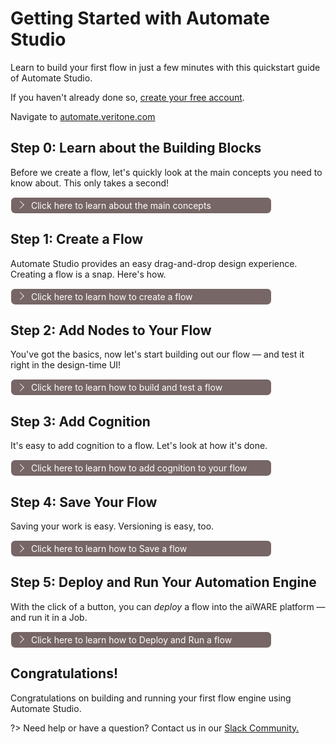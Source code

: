 # Getting Started with Automate Studio

Learn to build your first flow in just a few minutes with this quickstart guide of Automate Studio.

If you haven't already done so, [create your free account](https://www.veritone.com/onboarding/#/signUp?type=automate&lead_source_detail=docs.veritone.com%2Fautomate-studio%2Fgetting-started).

Navigate to [automate.veritone.com](https://automate.veritone.com)

## Step 0: Learn about the Building Blocks

Before we create a flow, let's quickly look at the main concepts you need to know about. This only takes a second!

<div class="collapse-accordion"><ul><li>
                <input type="checkbox" id="list-item-1">
                <label for="list-item-1"><span class="expandText">Click here to learn about the main concepts</span><span class="collapseText">Click here to close this section.</span></label>
                <ul>
                    <li>

The main concepts you need to know about are:

1. **Nodes:** These are the button-like shapes in the editor that represent discrete steps in your flow.
2. **Wires:** These are the lines that connect the nodes together.
3. **Flow:** This is an overall term for the "graph" (or node-and-wire model) that you define by dropping and connecting your nodes on the canvas.
4. **Subflow:** A group of nodes presented as a node in the palette which can be reused in the main flow.
5. **Message:** The `msg` variable is the highest level variable that is sent from one node to another at flow runtime.
6. **Flow Engines:** After a flow is created, it can be built, deployed, and run as an _engine_ in aiWARE. (This is a more advanced topic, but we will get to it shortly.)

<!-- > **Tip:** Hover your cursor over a node in the node palette, on the left, to learn what a given type of node does.

![node-hover](node-hover-11.png) -->


### Nodes 

<div class="collapse-accordion"><ul><li>
                <input type="checkbox" id="list-item-1.1">
                <label for="list-item-1.1"><span class="expandText">Click here to learn about nodes </span><span class="collapseText">Click here to close this section.</span></label>
                <ul>
                    <li>


?>Nodes are the main development tool in **Automate Studio**. 
A node can be defined as an autonomous mini web app with a user friendly **_UI_** and **_NodeJS_** backend server. 
Each node is developed to take care of a certain part of the large app (flow). For better orientation, they are divided into multiple categories. In Automate Studio, we can define three high level categories:

1. **aiWERE**: The aiWERE nodes are developed by the **Veritone team** to simplify the usage of AI technology by bringing it down to low code.
They can be recognized by the sky-blue color and the Veritone logo on the right or left side of the node. The aiWARE nodes are divided into three categories: **aiWARE common**, **aiWARE data lake** and **aiWARE tools**

![aiware-nodes](aiware-nodes.png)

2. **Node-Red core**: The native Node-Red nodes. They cover almost every basic and many advanced backend processes in a NodeJS application. 
You can find more info about Node-Red core nodes [here](https://nodered.org/docs/user-guide/nodes)

3. **Third party nodes**: Node-Red is an open source community with many contributors that generousely share their node packages.
Any of the node packages can be installed in Automate Studio in a few simple steps:

Click on the `Menu` button on the upper left corner and select `Settings` on the bottom of the menu

![menu-settings1](menu-settings1.png)

Next, in the `User Settings` menu click on the `Palette` in the left menu. Then, in the `search bar` type the package name you would liek to install. The packages will be rendered in the section below the search bar. Once you find the desired package, just click the `install` button. Then submit by clicking on `Install` again. Within a few seconds the nodes will be available in the palette.

![user-settings-palette1](user-settings-palette1.png)


?>**Veritone** is contributing to the Node-Red community as well. To see the latest versions of the npm package visit [@veritone/node-red-contrib-aiware](https://flows.nodered.org/node/@veritone/node-red-contrib-aiware).
To see the source code, please visit our [github repo](https://github.com/veritone/node-red-contrib-aiware)


### Nodes Are Easy To Work On. 

To add a certain functionality to your flow, just pick the right node from the palette, drag and drop it to the editor. 
The node specifications and description, as well as requirements, expected input and output and more info are all available in the node-info section on the right side of the screen. 

1. Locate the aiWARE common category in the node palette.
2. Drag the `aiware email` node from the node palette to the canvas, and let go of the mouse.
![drag-and-drop-node](drag-and-drop-node.gif)

The next step is understanding the node structure and functionalities:

1. **Select and unselect node:** Node is selected by a single click anywhere on the node. The orange border should appear. Unselect the node by clicking anywhere on the canvas. Multiple nodes are selected by holding the `ctrl` button on the keybord.
2. **Node port:** The grey square on the left side of the node. It is used to connect the node to a previous node(s) using the wires. 
3. **Node output on success:** The upper grey square on the right side of the node.
4. **Node output on failure (error):** The bottom grey square on the right side of the node.
5. **Node name on canvas:** The name of the node on the canvas. Usually, it defaults to the node name on the palette, and can be changed in the node UI settings
6. **Node icon:** The Icon on the right or left side of the node. In aiWARE nodes, it defaults to the **Veritone** logo. The icon can be changed in the appearance section in the node UI.
7. **Node changes indicator:** When initially added, or any changes have been applied to the node, a blue circle will appear on the upper right corner of the node. It indicates that the current changes have not been saved yet, and will not be reflected in runtime. The changes are saved automatically, so once the blue circle disappears it means that our changes are registred.
8. **Node misconfiguration indicator:** Tipically, nodes have user input validation added by the node developer. If the node is save with invalid changes, a red trianlge will appear in the upper right corner. We can see which validations failed by hovering the red triangle.
![node-structure](node-structure.png)![node-save-and-error](node-save-and-error.png)

If we double click on the node, the **Node UI editor** will slide in from right to left. This is where we manage the node properties, add description or modify the appearance. Each node has its own properties based on its purpose and functionality. This part is fully covered in the **aiWARE node help** section. 
![node-ui](node-ui.png)

Finally, as mentioned above, the right side of the screen is reseved for node info. The node specifications and description, as well as requirements, expected input and output and more info are all available there. This part is especialy helpful during development, as it contains all required information without leaving your workstation.

</li>                  
</ul>
</li>          
</ul>
</div>

### Flow 

<div class="collapse-accordion"><ul><li>
                <input type="checkbox" id="list-item-1.2">
                <label for="list-item-1.2"><span class="expandText">Click here to learn about flow </span><span class="collapseText">Click here to close this section.</span></label>
                <ul>
                    <li>


?>As a standalone entity, nodes are not very useful. They represent just a smal part of a large application. In order to make the nodes do something meaningful, they need to be logically connected and optionally pass data to each other. Two or more connected nodes, or how we like to call it - _wired_ nodes, represent a **Flow**. 

Automate Studio provides a rich list of ready-to-use flows, which we call **Templates**. Templates are developed by **Veritone development team** and provide an excellent starting point for begginers, and with a very few modifications it can be adapted to fit a variaty use cases. 

This section will cover the basics. Advanced tutorial can be found in the sections below.

Before we begin, please make sure you are at the [Automate Studio Home Page](https://automate.veritone.com)

New flow can be created from scratch, or using a `Template` from **Veritone Template Gallery**. 
1. To create a new tamplate from scratch, click on the `Add new` button in the upper left corner. In the menu, click on `New`.
2. To create new flow from **Veritone Template Gallery**, click on the `Templates` button. Next, click on the desired flow. The flow description will slide in from right to left. Click on the `Create Flow From Template` button. 

![new-flow-from-template](new-flow-from-template.png)

**Flow name:** If new flow is created from scratch, the flow name defaults to `Untitled Flow`. If new flow is created from template, the flow name defaults to the template name. The flow name can easily be changed in few simple steps:
1. Click on the flow name on the upper left corner. A modal will appear in the center of your screen.
2. Type the desired name and submit by clicking on the `Update` button.
> **Tip:** Choose a meaningful name for your flow. Ideally, the name will describe what the flow should be used for.

![Editing the flow name](untitled-flow.png)

**Flow state:** Flows have a binary state: Active or Not Active. A flow is considered active if it has a deployed revision (which means it has a deployed build too). Initially, the flow status is `AVAILABLE`, which means it is available in the search list and can be edited, but cannot be triggered and run jobs. The overal flow state info, as well as Builds, Status and more can be found on the *Flow Details Page* by clicking on the `Flow Details` button on the upper left corner of the Automate Studio workspace. More about this topic will be discussed in the sections below.
 
</li>                  
</ul>
</li>          
</ul>
</div>

### Subflow 

<div class="collapse-accordion"><ul><li>
                <input type="checkbox" id="list-item-1.3">
                <label for="list-item-1.3"><span class="expandText">Click here to learn about flow </span><span class="collapseText">Click here to close this section.</span></label>
                <ul>
                    <li>

?>Flow can be as simple as three nodes wired up together. But imagine a complex flow made of twenty, or maybe thirty nodes on your canvas. And all the wires between them... A bit messy, isn't it? Luckily, there is a quick way to organize even the most complex flow by separating it into distinct sections such that each section addresses a separate concern. This can be easily achieved by adding **Subflows** to our flow.

A subflow is a collection of nodes that are collapsed into a single node in the workspace.
They can be used to reduce some visual complexity of a flow, or to package up a group of nodes as a reusable flow used in multiple places.
Once created, the subflow is added to the palette of available nodes. Individual instances of the subflow can then be added to the workspace just like any other node.

The following example runs some analysis on _Engine result_ converted to CSV, and sends an email with the results presented as Bar Charts ( It literally took less then 5 minutes to create this flow. Amazing, isn't it? ). Even though it is definitely not the most complex flow we will see or create, we will use it for the example to keep things simple and straight forward. 
![subflow-1](subflow1.png)

Lets take a look closer and understand what parts this flow is built of.
1. We have the **aiware in** to inject the input data.
2. Next, without going into what the next 5 nodes do low level, we can say that in general they *Create the Email output*
3. Finally, we have the nodes that are responsible to get the user details and send the email. 
![subflow-2](subflow2.png)

Lets create a subflow and try to reduce the complexity of this flow:
A subflow can be created by selecting the ‘Subflow -> Create subflow’ option in the menu. This will create a blank subflow and open it in the workspace.
![create-subflow](create-subflow.png)
Now lets rename the subflow. Click on the edit properties button in the upper left corner of the editor. The properties editor will slide in from the right.
In the `Name` input type "Create email output" and click `Done`

Next, in order to make the subflow be able to receive input data, locate the `inputs:` option next to the `edit properties` button and click on the `1` button.

Lets add an output as well by clicking once on the `+` (plus) button.

Next, we will go back to the flow and select all the nodes from the second row and 'cut' them with `ctrl` + `x`

Then we go back to the subflow and paste them with `ctrl` +  `v`. Once done, just connect the `input` first node *port*. Then connect the `output` node to the last node *success output*

Now, drag and drop the subflow node to the canvas and wire it to get the input from the `aiware in` node, and provide the output to the `user details` node. 

The final result should be something like the following: 
![create-subflow-final](create-subflow-final.png)

> More about subfows can be found [here](https://nodered.org/docs/user-guide/editor/workspace/subflows)


</li>                  
</ul>
</li>          
</ul>
</div>

</li>                  
</ul>
</li>          
</ul>
</div>

## Step 1: Create a Flow

Automate Studio provides an easy drag-and-drop design experience. Creating a flow is a snap. Here's how.

<div class="collapse-accordion"><ul><li>
                <input type="checkbox" id="list-item-2">
                <label for="list-item-2"><span class="expandText">Click here to learn how to create a flow</span><span class="collapseText">Click here to close this section.</span></label>
                <ul>
                    <li>
     

                    




If you haven't already done so, [create your free account](https://www.veritone.com/onboarding/#/signUp?type=automate&lead_source_detail=docs.veritone.com%2Fautomate-studio%2Fgetting-started).

Navigate to [automate.veritone.com](https://automate.veritone.com). In the upper left corner of that page, click the `Add New` button.

![CreateNewFlowpage](Automate-new-1.png)

After a few seconds, the **Automate Studio Editor** design-time environment will open. When it does, notice that you can single-click the name of your flow (shown in the upper left) to bring up a small dialog that lets you change the name of your to something more meaningful than "Untitled Flow." Try it!

![Editing the flow name](untitled-flow.png)
</li>                  
</ul>
</li>          
</ul>
</div>

## Step 2: Add Nodes to Your Flow

You've got the basics, now let's start building out our flow &mdash; and test it right in the design-time UI!

<div class="collapse-accordion"><ul><li>
                <input type="checkbox" id="list-item-3">
                <label for="list-item-3"><span class="expandText">Click here to learn how to build and test a flow</span><span class="collapseText">Click here to close this section.</span></label>
                <ul>
                    <li>
                    



### Nodes Are Easy to Work With

&#9642; To put a node in your graph, just drag any node from the node palette to the canvas, and let go of the mouse.

&#9642; Single-click a node on the canvas to select it. When it is selected, hit the Delete or Backspace key on your keyboard to delete it. 

&#9642; Click and drag from the _output_ endpoint on the right side of a node, to the _input_ endpoint on the left side of a second node, to connect two nodes with a wire.

&#9642; Use Ctrl-Z to Undo any action.

### Build a Simple Flow

In this example, we'll create a simple flow that extracts your user information and sends you an email. 

1\. From the node palette on the left, drag an **aiware in** node, a **user details** node, and an **aiware email** node onto the canvas.

2\. Connect the nodes by dragging out a new wire from the right edge of each node to the left edge of the next node. Your canvas should look something like this:

![3 nodes](three-nodes-1.png)

> Note: Some nodes have two output ports on the right. The top port is for ordinary output, while the bottom port is for error reporting. For now, you needn't worry about the bottom port. As long as the top port is wired, the flow will be functional.

3\. Double-click on the **aiware email** node. Change the  "To Email" field's value by setting the picker to `msg.`, then enter `payload.aiware.user.name` after it. Enter text of your choosing in the "Email Subject" and "Message Body" fields. The Properties pane in the node should look something like this:

![email node Properties](email-node-2.png)

4\. Click the blue **Done** button in the upper right part of the Properties pane. The pane goes away.

> A small blue dot will appear along the top edge of the node whose properties you just edited. This dot will disappear in a second or two, after your changes have been auto-saved.

### Test the Flow

1\. Click the little _bug_ icon in the information pane, on the right, to enable the display of debug messages.

2\. Click once on the ballot-box square at the left edge of the first node (the node labelled "aiware in"). This runs the flow, from start to finish.

3\. You should see a brief message ("inject.airware-in.success") appear onscreen, and then all three nodes should show an `aiware.success` message underneath. 

4\. You should see a new e-mail in your inbox (at the address you used when you signed up for your Veritone account). 

> If any errors occurred, they will be shown in the Debug pane (on the right).

Congratulations! You just ran your first flow.

</li>                  
</ul>
</li>          
</ul>
</div>

## Step 3: Add Cognition

It's easy to add cognition to a flow. Let's look at how it's done.

<div class="collapse-accordion"><ul><li>
                <input type="checkbox" id="list-item-3a">
                <label for="list-item-3a"><span class="expandText">Click here to learn how to add cognition to your flow</span><span class="collapseText">Click here to close this section.</span></label>
                <ul>
                    <li>

                    

We'll continue to use the flow we've been working on. All we're going to do is add a **cognition** node, and **aiware-out** nodes; and make some changes to a few Properties.

### Add a Cognition Node

1\. Drag a **cognition** node from the Node Palette onto the canvas, positioning it over the wire that connects your first two nodes. When you do this, the wire will change to a dotted line. At that point, you can let your finger off the mouse and your new node will instantly be wired into your flow.

2\. Double-click the cognition node to open up its Properties pane. Make the following changes:

&#8226; Make sure the **Job Definition** field says "Engine selector" (the default).

&#8226; Under Choose Engine, set **Cluster** to any available aiWARE Edge instance (such as "PROD-V3," if available).

&#8226; Use the Category picker control to set the **Category** to "Transcription."

&#8226; Use the Engine picker to select the **Engine** named "Transcription - E - English V3."

&#8226; Find the **WaitForResults** checkbox and check it. (This is important, because you want cognition to be _complete_ before the flow proceeds to the next node.)

&#8226; (Recommended) Set **Job Priority** to "Very High."

&#8226; (Recommended) Change the **Name** field to have a value of "Transcription Job."

![transcription 1](transcription1.png)![transcription 2](transcription2.png)

3\. Click the blue **Done** button to close and save your new Properties. Your flow will look something like this:

![Simple Transcription Flow](simple-tx-1.png)

### Define Input Data

We need to define the media file that will be sent to the cognition node.

> The media file, in this case, can be any audio file, or video file (that contains audio), of type .mp3, .mp4, .m4a, .wav, or .mpeg. The file should have a filetype extension (conforming to one of the above) and should be available at a public URL that can be reached via HTTPS.

1\. Double-click the first node in your flow to edit the **Inject Mock Data** field. First be sure the picker is set to JSON (two curly braces). Then click the three-dots control on the right to open up the JSON editor, and paste the following code into the editor pane:

```json
{
    "url": "https://s3.amazonaws.com/static.veritone.com/demo-ingestion/aiware/welcome-to-automate.m4a"
}
```

2\. Click the blue **Done** button to close the editor, and click it again to close and save Properties.

### Format Email Body

One last thing! We need to add the cognition results to the email message.

1\. Double-click on your **aiware email** node. Using the picker, set the **Message Body** type to "Expression," then use the three-dots button at the right to open the Expression editor. Copy and paste the following text into the editor (this should be one line, without newlines):

```html
"Hello,<br>Welcome to Veritone and Automate Studio!<br><br> Here is your transcribed file: https://cms.veritone.com/#/media-details/" & payload.aiware.tdoId & "<br><br> Basic Engine Output: "& payload.aiware.engineResultSimple"
```

2\. Click the blue **Done** button to close the editor, and click it again to close and save Properties.

### Add 'aiware out' Nodes

When your flow runs as a process in the aiWARE platform, it's important that the flow returns a valid HTTP response at the conclusion of a run.
Therefore, you should add two **aiware out** nodes to the flow: One to signal Success, and one to signal Failure.

1\. Drag out two **aiware out** nodes. Both will be named "aiware out [success]" by default. Edit the Properties of one of the nodes so that its Output Status is "Failure."

2\. Wire the [success] node to the uppermost output port of the **aiware email** node. Wire the [failure] node to the lowermost output port of the **aiware email** node. Your flow might end up looking something like this:

![aiware out](out.png)

3\. (Recommended) You can and should also connect wires from the lowermost (error) port of the **cognition** node, and the lower port of the **user details** node, to the input port of the [failure] node. This way, a failure anywhere in the flow will cause the appropriate **aiware out** node to be invoked.
### Run It!

Now it's time to test the flow. Click the square tab on the left edge of the first node in the flow (the **aiware in** node) to invoke the flow.

Watch the Debug pane in the Sidebar (on the right of the canvas). Click the "bug" icon if need be, to make debug results visible. You should see a series of messages appear in real time, explaining what's happening as the flow executes. The messages may look something like this:

![Flow messages](flow-messages.png)

You should receive an e-mail containing the text of the transcription, as well as a direct link to the Veritone CMS page that contains the relevant media file (and the accompanying transcription).

</li>                  
</ul>
</li>          
</ul>
</div>

## Step 4: Save Your Flow

Saving your work is easy. Versioning is easy, too.

<div class="collapse-accordion"><ul><li>
                <input type="checkbox" id="list-item-4">
                <label for="list-item-4"><span class="expandText">Click here to learn how to Save a flow</span><span class="collapseText">Click here to close this section.</span></label>
                <ul>
                    <li>

Your flow will be auto-saved every few seconds. You don't have to do periodic saves to avoid losing work.

> Note that if a particular node in your flow diagram contains unsaved changes, it will appear with a small blue-filled circle above it. The circle disappears after an auto-save.

When you want to save a _particular version_ of your flow so you can find it and load it again later, use the **Build** button near the Menu icon in the upper left corner of the editor window.

Clicking **Build** causes the flow to be persisted as a numbered _Build_. A toast notification will appear at the bottom of the screen, saying that the save was successful; then the editor will refresh.

### Open a Build

To visit your flows at any time, use the **Menu** at the upper left and select **My Flows**. A new window will open, containing a list of flows you have created. Click the name of a flow to open the **latest** build of that flow in the flow editor. To open a specifc build, click the link under Flow Detail at the far right side of the row. This will open the list of Builds (for that flow) in the Flow Details page, from which you can open any Build by clicking the link under **Open in Automate Studio**.

![Flow Details Page](FlowDetails.png)

</li>                  
</ul>
</li>          
</ul>
</div>

## Step 5: Deploy and Run Your Automation Engine

With the click of a button, you can _deploy_ a flow into the aiWARE platform &mdash; and run it in a Job.

<div class="collapse-accordion"><ul><li>
                <input type="checkbox" id="list-item-5">
                <label for="list-item-5"><span class="expandText">Click here to learn how to Deploy and Run a flow</span><span class="collapseText">Click here to close this section.</span></label>
                <ul>
                    <li>

It's easy to deploy a flow into aiWARE, without leaving the Automate Studio UI. Just click the Deploy button in the upper left. A dialog will appear:

![Deploy and Run](DeployAndRun.png)

1\. Accept the default settings (**Run now**) if you want to deploy your current build and run it in a Job. 

> The **Run at a set time** option allows you to have the Job up and running at specific times, or even 24/7. The **Deploy only** option is only useful if you simply want to _deploy_ the build to make it available in aiWARE. We will discuss those options in more advanced training sections.

2\. Select the **HttpEndpoint** radio button and copy the **HTTP Endpoint** URL (using the copy-to-clipboard button), then click the **Submit** button.
After a few seconds, a toast message will appear in the lower left part of the window, saying "Engine deployment and job creation is in progress..." followed a few seconds later by "Job has been created." A link is provided in the toast notification so that you can go directly to the Job Details page, if desired.

![Job Created](JobCreated.png)

3\. To test that your flow is running, you can use `curl` or Postman (or your own tool) to POST a test payload (e.g., a JSON object) to the HTTP Endpoint URL you copied above.
If the Job started successfully, you should get an HTTP 200 response to your POST. (Otherwise, you may get 404, in which case you should try again in a few seconds.)

In Postman, your POST might look like this:

![Postman POST](postman.png)

> Regardless of how you initiate the POST, be sure to set the header: `“content-type”: “application/json”`.
</li>                  
</ul>
</li>          
</ul>
</div>

## Congratulations!

Congratulations on building and running your first flow engine using Automate Studio.

?> Need help or have a question? Contact us in our [Slack Community.](http://veritonedev.slack.com/)

<style>
label {
        color: #fff;
    }
    
    .markdown-section code {
        border-radius: 2px;
        color: #322;
        font-size: .8rem;
        margin: 0 2px;
        padding: 3px 5px;
        white-space: pre-wrap;
    }
    
    .collapse-accordion { width:83%; }

    .collapse-accordion ul {
        list-style: none;
        margin: 0;
        padding: 0;
    }

    .collapse-accordion label {
        display: block;
        cursor: pointer;
        padding: 4px 32px;
        border: 1px solid #fff;
        border-radius: 7px;
        border-bottom: none;
        background-color: #766;
        position: relative;
    }

    .collapse-accordion label:hover {
        background: #999;
    }

    .collapse-accordion label:after {
        content: "";
        position: absolute;
        width: 8px;
        height: 8px;
        text-indent: -9999px;
        border-top: 1px solid #f2f2f2;
        border-left: 1px solid #f2f2f2;
        -webkit-transition: all .3s ease-in-out;
        transition: all .3s ease-in-out;
        text-decoration: none;
        color: transparent;
        -webkit-user-select: none;
        -moz-user-select: none;
        -ms-user-select: none;
        user-select: none;
        transform: rotate(135deg);
        left: 10px;
        top: 50%;
        margin-top: -5px;
    }

    .collapse-accordion input[type="checkbox"]:checked+label:after {
        transform: rotate(-135deg);
        top: 20px;
    }

    .collapse-accordion input[type="radio"]:checked+label:after {
        transform: rotate(-135deg);
        top: 20px;
    }

    .collapse-accordion label.last {
        border-bottom: 1px solid #fff;
    }

    .collapse-accordion ul ul li {
        padding: 10px;
        
    }


    .collapse-accordion input[type="checkBox"] {
        position: absolute;
        left: -9999px;
    }
    
    .collapse-accordion input[type="radio"] {
        position: absolute;
        left: -9999px;
    }

    .collapse-accordion input[type="checkBox"]~ul {
        height: 0;
        transform: scaleY(0);
      transition: transform .2s ease-out;
    }
    
    .collapse-accordion input[type="radio"]~ul {
        height: 0;
        transform: scaleY(0);
        transition: transform .5s ease-out;
    }

    .collapse-accordion input[type="checkBox"]:checked~ul {
        height: 100%;
        transform-origin: top;
        transition: transform .5s ease-out;
        transform: scaleY(1);
    }

   .collapse-accordion input[type="radio"]:checked~ul {
        height: 100%;
        transform-origin: top;
        transition: transform .2s ease-out;
        transform: scaleY(1);
    }

    .collapse-accordion input[type="checkBox"]:checked+label {
        background:#bda0a0;
        border-bottom: 1px solid #fff;
    }

    .collapse-accordion input[type="radio"]:checked+label {
        background: red;
        border-bottom: 1px solid #fff;
    }

    .collapse-accordion input[type="checkbox"]:checked+label .collapseText {
        display: block;
    }

   .collapse-accordion input[type="radio"]:checked+label .collapseText {
        display: block;
    }

    .collapse-accordion input[type="checkbox"]:checked+label .expandText {
        display: none;
    }

.collapse-accordion input[type="radio"]:checked+label .expandText {
        display: none;
    }

    .collapseText {
        display: none;
    }

.info {
  margin-top: 50px;
color: #000;
  font-size: 24px;
}
.info span {
  color: red;
}
</style>